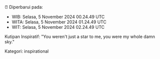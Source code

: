 ⏰ Diperbarui pada:
- WIB: Selasa, 5 November 2024 00.24.49 UTC
- WITA: Selasa, 5 November 2024 01.24.49 UTC
- WIT: Selasa, 5 November 2024 02.24.49 UTC

Kutipan Inspiratif:
"You weren't just a star to me, you were my whole damn sky."


Kategori: inspirational

